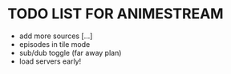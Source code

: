 # TODO LIST FOR ANIMESTREAM

- add more sources [...]
- episodes in tile mode
- sub/dub toggle (far away plan)
- load servers early!
